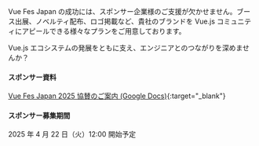 Vue Fes Japan の成功には、スポンサー企業様のご支援が欠かせません。ブース出展、ノベルティ配布、ロゴ掲載など、貴社のブランドを Vue.js コミュニティにアピールできる様々なプランをご用意しております。

Vue.js エコシステムの発展をともに支え、エンジニアとのつながりを深めませんか？

#### スポンサー資料

[Vue Fes Japan 2025 協賛のご案内 (Google Docs)](https://docs.google.com/document/d/1Eywy7QRq3xV3Nvzohv_Tsz25O7_Ae-2zXouKn4UQ6EQ/edit?usp=sharing){:target="\_blank"}

#### スポンサー募集期間

2025 年 4 月 22 日（火）12:00 開始予定
